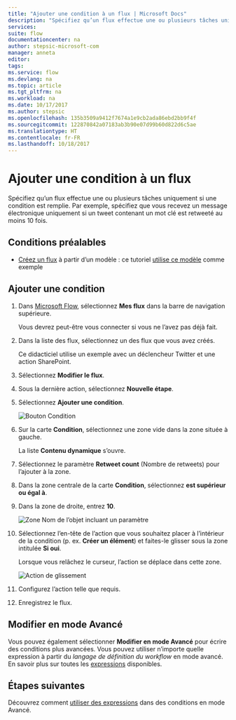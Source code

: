 ```yaml
---
title: "Ajouter une condition à un flux | Microsoft Docs"
description: "Spécifiez qu’un flux effectue une ou plusieurs tâches uniquement si une condition est remplie."
services: 
suite: flow
documentationcenter: na
author: stepsic-microsoft-com
manager: anneta
editor: 
tags: 
ms.service: flow
ms.devlang: na
ms.topic: article
ms.tgt_pltfrm: na
ms.workload: na
ms.date: 10/17/2017
ms.author: stepsic
ms.openlocfilehash: 135b3509a9412f7674a1e9cb2ada86ebd2bb9f4f
ms.sourcegitcommit: 122870842a07183ab3b90e07d99b60d822d6c5ae
ms.translationtype: HT
ms.contentlocale: fr-FR
ms.lasthandoff: 10/18/2017
---
```

# <a name="add-a-condition-to-a-flow"></a>Ajouter une condition à un flux

Spécifiez qu’un flux effectue une ou plusieurs tâches uniquement si une condition est remplie. Par exemple, spécifiez que vous recevez un message électronique uniquement si un tweet contenant un mot clé est retweeté au moins 10 fois.

## <a name="prerequisites"></a>Conditions préalables

* [Créez un flux](get-started-logic-template.md) à partir d’un modèle : ce tutoriel [utilise ce modèle](https://flow.microsoft.com/galleries/public/templates/e78571e5c70e4806a18eeacba5a897c8/) comme exemple

## <a name="add-a-condition"></a>Ajouter une condition

1. Dans [Microsoft Flow](https://flow.microsoft.com), sélectionnez **Mes flux** dans la barre de navigation supérieure.

    Vous devrez peut-être vous connecter si vous ne l’avez pas déjà fait.

1. Dans la liste des flux, sélectionnez un des flux que vous avez créés.

    Ce didacticiel utilise un exemple avec un déclencheur Twitter et une action SharePoint.

1. Sélectionnez **Modifier le flux**.

1. Sous la dernière action, sélectionnez **Nouvelle étape**.

1. Sélectionnez **Ajouter une condition**.

    ![Bouton Condition](./media/add-condition/add-condition.png)

1. Sur la carte **Condition**, sélectionnez une zone vide dans la zone située à gauche.

    La liste **Contenu dynamique** s’ouvre.

1. Sélectionnez le paramètre **Retweet count** (Nombre de retweets) pour l’ajouter à la zone.

1. Dans la zone centrale de la carte **Condition**, sélectionnez **est supérieur ou égal à**.

1. Dans la zone de droite, entrez **10**.

    ![Zone Nom de l’objet incluant un paramètre](./media/add-condition/specify-condition.png)

1. Sélectionnez l’en-tête de l’action que vous souhaitez placer à l’intérieur de la condition (p. ex. **Créer un élément**) et faites-le glisser sous la zone intitulée **Si oui**.

    Lorsque vous relâchez le curseur, l’action se déplace dans cette zone.

    ![Action de glissement](./media/add-condition/drag-action.png)

1. Configurez l’action telle que requis.

1. Enregistrez le flux.

## <a name="edit-in-advanced-mode"></a>Modifier en mode Avancé

Vous pouvez également sélectionner **Modifier en mode Avancé** pour écrire des conditions plus avancées. Vous pouvez utiliser n’importe quelle expression à partir du *langage de définition du workflow* en mode avancé. En savoir plus sur toutes les [expressions](https://msdn.microsoft.com/library/azure/mt643789.aspx) disponibles.

## <a name="next-steps"></a>Étapes suivantes

Découvrez comment [utiliser des expressions](use-expressions-in-conditions.md) dans des conditions en mode Avancé.
